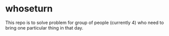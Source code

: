 # whoseturn
This repo is to solve problem for group of people (currently 4) who need to bring one particular thing in that day.


